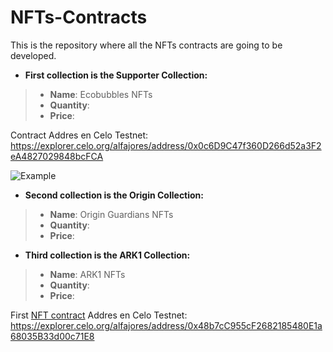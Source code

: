 # NFTs-Contracts
This is the repository where all the NFTs contracts are going to be developed.

- **First collection is the Supporter Collection:**
>- **Name**: Ecobubbles NFTs
>- **Quantity**:
>- **Price**:

Contract Addres en Celo Testnet: https://explorer.celo.org/alfajores/address/0x0c6D9C47f360D266d52a3F2eA4827029848bcFCA

![Example](https://dgguardians.com/wp-content/uploads/2022/12/EcoBubbles-NFT-Sample-Testnet-e1670820217940.jpeg)


- **Second collection is the Origin Collection:**
>- **Name**: Origin Guardians NFTs
>- **Quantity**:
>- **Price**:


- **Third collection is the ARK1 Collection:**
>- **Name**: ARK1 NFTs
>- **Quantity**:
>- **Price**:




First [NFT contract](https://github.com/dgguardians/NFTs-Contracts/blob/main/ERC-721.sol) Addres en Celo Testnet: https://explorer.celo.org/alfajores/address/0x48b7cC955cF2682185480E1a68035B33d00c71E8
